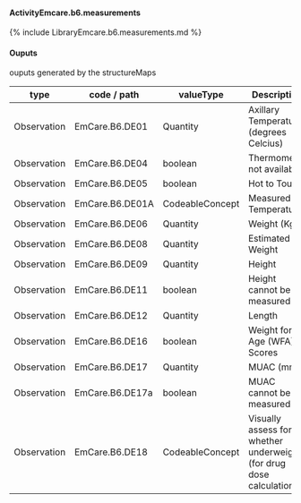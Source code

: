 #### ActivityEmcare.b6.measurements

{% include LibraryEmcare.b6.measurements.md %}
#### Ouputs

ouputs generated by the structureMaps

| type | code / path | valueType | Description |
|---|---|---|---|
| Observation | EmCare.B6.DE01 | Quantity | Axillary Temperature  (degrees Celcius) |
| Observation | EmCare.B6.DE04 | boolean | Thermometer not available |
| Observation | EmCare.B6.DE05 | boolean | Hot to Touch |
| Observation | EmCare.B6.DE01A | CodeableConcept | Measured Temperature |
| Observation | EmCare.B6.DE06 | Quantity | Weight (Kg) |
| Observation | EmCare.B6.DE08 | Quantity | Estimated Weight |
| Observation | EmCare.B6.DE09 | Quantity | Height |
| Observation | EmCare.B6.DE11 | boolean | Height cannot be measured |
| Observation | EmCare.B6.DE12 | Quantity | Length |
| Observation | EmCare.B6.DE16 | boolean | Weight for Age (WFA) Z Scores |
| Observation | EmCare.B6.DE17 | Quantity | MUAC (mm) |
| Observation | EmCare.B6.DE17a | boolean | MUAC cannot be measured |
| Observation | EmCare.B6.DE18 | CodeableConcept | Visually assess for whether underweight (for drug dose calculation) |

